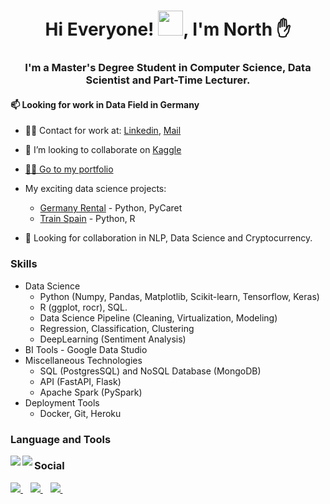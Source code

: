 <h1 align="center">Hi Everyone! <img src="Hi.gif" width="40px" />, I'm North ✋</h1>
<h3 align="center">I'm a Master's Degree Student in Computer Science, Data Scientist and Part-Time Lecturer. </h3> 

<h4>📫 Looking for work in Data Field in Germany</h4>

- 🧑‍🔬 Contact for work at: [Linkedin](https://www.linkedin.com/in/northpatawee/), [Mail](mailto:northpatawee@gmail.com)
- 💞️ I’m looking to collaborate on [Kaggle](https://www.kaggle.com/northpatawee)
- [🚴‍♀️ Go to my portfolio](https://github.com/northpr)

- My exciting data science projects:
  - [Germany Rental](https://github.com/northpr/GermanyRentalPrice) - Python, PyCaret
  - [Train Spain](https://github.com/northpr/SpanishTrain) - Python, R


- 👀 Looking for collaboration in NLP, Data Science and Cryptocurrency.

### Skills
  - Data Science 
    - Python (Numpy, Pandas, Matplotlib, Scikit-learn, Tensorflow, Keras)
    - R (ggplot, rocr), SQL.
    - Data Science Pipeline (Cleaning, Virtualization, Modeling)
    - Regression, Classification, Clustering
    - DeepLearning (Sentiment Analysis)
  - BI Tools - Google Data Studio
  - Miscellaneous Technologies
    - SQL (PostgresSQL) and NoSQL Database (MongoDB)
    - API (FastAPI, Flask)
    - Apache Spark (PySpark)
  - Deployment Tools
    - Docker, Git, Heroku
  
  ### Language and Tools
  
<!-- Python -->
<img align="left" src="https://img.shields.io/badge/Python-3776AB?style=for-the-badge&logo=python&logoColor=white" />
<!-- scikit-learn -->
<img align="left" src="https://img.shields.io/badge/scikit--learn-%23F7931E.svg?style=for-the-badge&logo=scikit-learn&logoColor=white" />    


### Social

   <a href="https://github.com/northpr">
    <img src="https://img.shields.io/badge/GitHub-100000?style=for-the-badge&logo=github&logoColor=white" />        
  </a>&nbsp;&nbsp;
  
  <a href="https://www.linkedin.com/in/northpatawee/">
    <img src="https://img.shields.io/badge/linkedin-%230077B5.svg?style=for-the-badge&logo=linkedin&logoColor=white" />        
  </a>&nbsp;&nbsp;
  
  <a href="mailto:northpatawee@gmail.com">
    <img src="https://img.shields.io/badge/Gmail-D14836?style=for-the-badge&logo=gmail&logoColor=white" />        
  </a>&nbsp;&nbsp;

